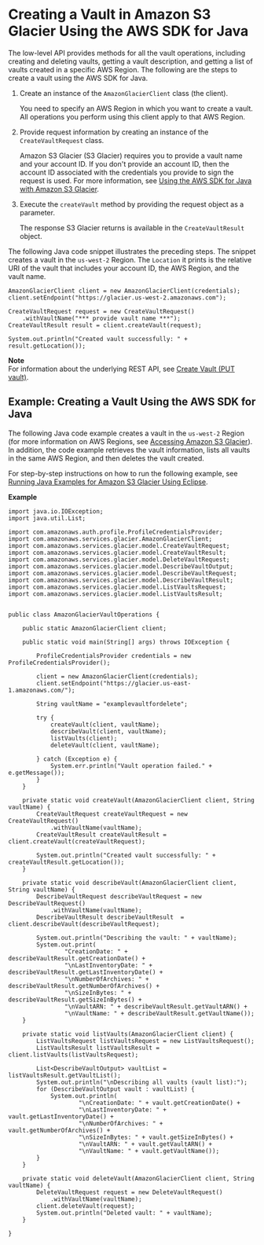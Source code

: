 # Creating a Vault in Amazon S3 Glacier Using the AWS SDK for Java<a name="creating-vaults-sdk-java"></a>

The low\-level API provides methods for all the vault operations, including creating and deleting vaults, getting a vault description, and getting a list of vaults created in a specific AWS Region\. The following are the steps to create a vault using the AWS SDK for Java\. 

1. Create an instance of the `AmazonGlacierClient` class \(the client\)\. 

   You need to specify an AWS Region in which you want to create a vault\. All operations you perform using this client apply to that AWS Region\.

1. Provide request information by creating an instance of the `CreateVaultRequest` class\.

   Amazon S3 Glacier \(S3 Glacier\) requires you to provide a vault name and your account ID\. If you don't provide an account ID, then the account ID associated with the credentials you provide to sign the request is used\. For more information, see [Using the AWS SDK for Java with Amazon S3 Glacier](using-aws-sdk-for-java.md)\. 

1. Execute the `createVault` method by providing the request object as a parameter\. 

   The response S3 Glacier returns is available in the `CreateVaultResult` object\.

The following Java code snippet illustrates the preceding steps\. The snippet creates a vault in the `us-west-2` Region\. The `Location` it prints is the relative URI of the vault that includes your account ID, the AWS Region, and the vault name\.

```
AmazonGlacierClient client = new AmazonGlacierClient(credentials);
client.setEndpoint("https://glacier.us-west-2.amazonaws.com");

CreateVaultRequest request = new CreateVaultRequest()
    .withVaultName("*** provide vault name ***");
CreateVaultResult result = client.createVault(request);

System.out.println("Created vault successfully: " + result.getLocation());
```

**Note**  
For information about the underlying REST API, see [Create Vault \(PUT vault\)](api-vault-put.md)\. 

## Example: Creating a Vault Using the AWS SDK for Java<a name="creating-vaults-sdk-java-example"></a>

The following Java code example creates a vault in the `us-west-2` Region \(for more information on AWS Regions, see [Accessing Amazon S3 Glacier](amazon-glacier-accessing.md)\)\. In addition, the code example retrieves the vault information, lists all vaults in the same AWS Region, and then deletes the vault created\. 

For step\-by\-step instructions on how to run the following example, see [Running Java Examples for Amazon S3 Glacier Using Eclipse](using-aws-sdk-for-java.md#setting-up-and-testing-sdk-java)\. 

**Example**  

```
import java.io.IOException;
import java.util.List;

import com.amazonaws.auth.profile.ProfileCredentialsProvider;
import com.amazonaws.services.glacier.AmazonGlacierClient;
import com.amazonaws.services.glacier.model.CreateVaultRequest;
import com.amazonaws.services.glacier.model.CreateVaultResult;
import com.amazonaws.services.glacier.model.DeleteVaultRequest;
import com.amazonaws.services.glacier.model.DescribeVaultOutput;
import com.amazonaws.services.glacier.model.DescribeVaultRequest;
import com.amazonaws.services.glacier.model.DescribeVaultResult;
import com.amazonaws.services.glacier.model.ListVaultsRequest;
import com.amazonaws.services.glacier.model.ListVaultsResult;


public class AmazonGlacierVaultOperations {

    public static AmazonGlacierClient client;

    public static void main(String[] args) throws IOException {

    	ProfileCredentialsProvider credentials = new ProfileCredentialsProvider();
    	
        client = new AmazonGlacierClient(credentials);
        client.setEndpoint("https://glacier.us-east-1.amazonaws.com/");
        
        String vaultName = "examplevaultfordelete";

        try {            
            createVault(client, vaultName);
            describeVault(client, vaultName); 
            listVaults(client);
            deleteVault(client, vaultName);      

        } catch (Exception e) {
            System.err.println("Vault operation failed." + e.getMessage());
        }
    }

    private static void createVault(AmazonGlacierClient client, String vaultName) {
        CreateVaultRequest createVaultRequest = new CreateVaultRequest()
            .withVaultName(vaultName);
        CreateVaultResult createVaultResult = client.createVault(createVaultRequest);

        System.out.println("Created vault successfully: " + createVaultResult.getLocation());
    }

    private static void describeVault(AmazonGlacierClient client, String vaultName) {
        DescribeVaultRequest describeVaultRequest = new DescribeVaultRequest()
            .withVaultName(vaultName);
        DescribeVaultResult describeVaultResult  = client.describeVault(describeVaultRequest);

        System.out.println("Describing the vault: " + vaultName);
        System.out.print(
                "CreationDate: " + describeVaultResult.getCreationDate() +
                "\nLastInventoryDate: " + describeVaultResult.getLastInventoryDate() +
                "\nNumberOfArchives: " + describeVaultResult.getNumberOfArchives() + 
                "\nSizeInBytes: " + describeVaultResult.getSizeInBytes() + 
                "\nVaultARN: " + describeVaultResult.getVaultARN() + 
                "\nVaultName: " + describeVaultResult.getVaultName());
    }

    private static void listVaults(AmazonGlacierClient client) {
        ListVaultsRequest listVaultsRequest = new ListVaultsRequest();
        ListVaultsResult listVaultsResult = client.listVaults(listVaultsRequest);

        List<DescribeVaultOutput> vaultList = listVaultsResult.getVaultList();
        System.out.println("\nDescribing all vaults (vault list):");
        for (DescribeVaultOutput vault : vaultList) {
            System.out.println(
                    "\nCreationDate: " + vault.getCreationDate() +
                    "\nLastInventoryDate: " + vault.getLastInventoryDate() +
                    "\nNumberOfArchives: " + vault.getNumberOfArchives() + 
                    "\nSizeInBytes: " + vault.getSizeInBytes() + 
                    "\nVaultARN: " + vault.getVaultARN() + 
                    "\nVaultName: " + vault.getVaultName()); 
        }
    }

    private static void deleteVault(AmazonGlacierClient client, String vaultName) {
        DeleteVaultRequest request = new DeleteVaultRequest()
            .withVaultName(vaultName);
        client.deleteVault(request);
        System.out.println("Deleted vault: " + vaultName);
    }

}
```